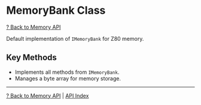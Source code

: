 # MemoryBank Class

[? Back to Memory API](README.md)

Default implementation of `IMemoryBank` for Z80 memory.

## Key Methods
- Implements all methods from `IMemoryBank`.
- Manages a byte array for memory storage.

---

[? Back to Memory API](README.md) | [API Index](../README.md)
